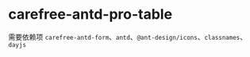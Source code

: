 # carefree-antd-pro-table

需要依赖项 `carefree-antd-form`、`antd`、`@ant-design/icons`、`classnames`、`dayjs`
